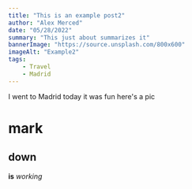 ```yaml
---
title: "This is an example post2"
author: "Alex Merced"
date: "05/28/2022"
summary: "This just about summarizes it"
bannerImage: "https://source.unsplash.com/800x600"
imageAlt: "Example2"
tags:
    - Travel
    - Madrid
---
```


I went to Madrid today it was fun here's a pic

# mark
## down
**is**
*working*